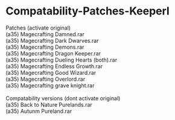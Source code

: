# Compatability-Patches-Keeperl<br/>
Patches (activate original)<br/>
(a35) Magecrafting Damned.rar<br/>
(a35) Magecrafting Dark Dwarves.rar<br/>
(a35) Magecrafting Demons.rar<br/>
(a35) Magecrafting Dragon Keeper.rar<br/>
(a35) Magecrafting Dueling Hearts (both).rar<br/>
(a35) Magecrafting Endless Growth.rar<br/>
(a35) Magecrafting Good Wizard.rar<br/>
(a35) Magecrafting Overlord.rar<br/>
(a35) Magecrafting grave knight.rar<br/>
<br/>
Compatability versions (dont activate original)<br/>
(a35) Back to Nature Purelands.rar<br/>
(a35) Autunm Pureland.rar<br/>
